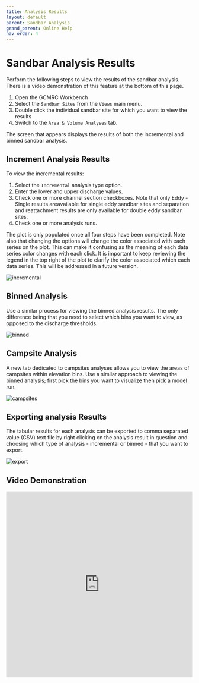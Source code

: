 ```yaml
---
title: Analysis Results
layout: default
parent: Sandbar Analysis
grand_parent: Online Help
nav_order: 4
---
```


# Sandbar Analysis Results

Perform the following steps to view the results of the sandbar analysis. There is a video demonstration of this feature at the bottom of this page.

1. Open the GCMRC Workbench
2. Select the `Sandbar Sites` from the `Views` main menu.
3. Double click the individual sandbar site for which you want to view the results
4. Switch to the `Area & Volume Analyses` tab.

The screen that appears displays the results of both the incremental and binned sandbar analysis.

## Increment Analysis Results

To view the incremental results:

1. Select the `Incremental` analysis type option.
2. Enter the lower and upper discharge values.
3. Check one or more channel section checkboxes. Note that only Eddy - Single results areavailable for single eddy sandbar sites and separation and reattachment results are only available for double eddy sandbar sites.
1.  Check one or more analysis runs.

The plot is only populated once all four steps have been completed. Note also that changing the options will change the color associated with each series on the plot. This can make it confusing as the meaning of each data series color changes with each click. It is important to keep reviewing the legend in the top right of the plot to clarify the color associated which each data series. This will be addressed in a future version.

![incremental](/images/sandbar_analysis/analysis_results_incremental.png)

## Binned Analysis

Use a similar process for viewing the binned analysis results. The only difference being that you need to select which bins you want to view, as opposed to the discharge thresholds.

![binned](/images/sandbar_analysis/analysis_results_binned.png)

## Campsite Analysis

A new tab dedicated to campsites analyses allows you to view the areas of campsites within elevation bins. Use a similar approach to viewing the binned analysis; first pick the bins you want to visualize then pick a model run.

![campsites](/images/sandbar_analysis/analysis_results_campsites.png)

## Exporting analysis Results

The tabular results for each analysis can be exported to comma separated value (CSV) text file by right clicking on the analysis result in question and choosing which type of analysis - incremental or binned - that you want to export.

![export](/images/sandbar_analysis/export.png)

## Video Demonstration

<iframe width="100%" height="500" src="https://www.youtube.com/embed/iVCHKBjzblQ?si=dqiErVO1r4Y" title="YouTube video player" frameborder="0" allowfullscreen></iframe>